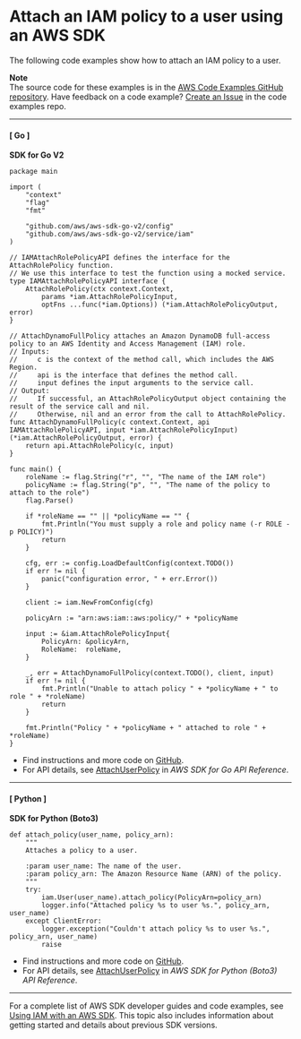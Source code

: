 # Attach an IAM policy to a user using an AWS SDK<a name="example_iam_AttachUserPolicy_section"></a>

The following code examples show how to attach an IAM policy to a user\.

**Note**  
The source code for these examples is in the [AWS Code Examples GitHub repository](https://github.com/awsdocs/aws-doc-sdk-examples)\. Have feedback on a code example? [Create an Issue](https://github.com/awsdocs/aws-doc-sdk-examples/issues/new/choose) in the code examples repo\. 

------
#### [ Go ]

**SDK for Go V2**  
  

```
package main

import (
	"context"
	"flag"
	"fmt"

	"github.com/aws/aws-sdk-go-v2/config"
	"github.com/aws/aws-sdk-go-v2/service/iam"
)

// IAMAttachRolePolicyAPI defines the interface for the AttachRolePolicy function.
// We use this interface to test the function using a mocked service.
type IAMAttachRolePolicyAPI interface {
	AttachRolePolicy(ctx context.Context,
		params *iam.AttachRolePolicyInput,
		optFns ...func(*iam.Options)) (*iam.AttachRolePolicyOutput, error)
}

// AttachDynamoFullPolicy attaches an Amazon DynamoDB full-access policy to an AWS Identity and Access Management (IAM) role.
// Inputs:
//     c is the context of the method call, which includes the AWS Region.
//     api is the interface that defines the method call.
//     input defines the input arguments to the service call.
// Output:
//     If successful, an AttachRolePolicyOutput object containing the result of the service call and nil.
//     Otherwise, nil and an error from the call to AttachRolePolicy.
func AttachDynamoFullPolicy(c context.Context, api IAMAttachRolePolicyAPI, input *iam.AttachRolePolicyInput) (*iam.AttachRolePolicyOutput, error) {
	return api.AttachRolePolicy(c, input)
}

func main() {
	roleName := flag.String("r", "", "The name of the IAM role")
	policyName := flag.String("p", "", "The name of the policy to attach to the role")
	flag.Parse()

	if *roleName == "" || *policyName == "" {
		fmt.Println("You must supply a role and policy name (-r ROLE -p POLICY)")
		return
	}

	cfg, err := config.LoadDefaultConfig(context.TODO())
	if err != nil {
		panic("configuration error, " + err.Error())
	}

	client := iam.NewFromConfig(cfg)

	policyArn := "arn:aws:iam::aws:policy/" + *policyName

	input := &iam.AttachRolePolicyInput{
		PolicyArn: &policyArn,
		RoleName:  roleName,
	}

	_, err = AttachDynamoFullPolicy(context.TODO(), client, input)
	if err != nil {
		fmt.Println("Unable to attach policy " + *policyName + " to role " + *roleName)
		return
	}

	fmt.Println("Policy " + *policyName + " attached to role " + *roleName)
}
```
+  Find instructions and more code on [GitHub](https://github.com/awsdocs/aws-doc-sdk-examples/tree/main/gov2/iam#code-examples)\. 
+  For API details, see [AttachUserPolicy](https://pkg.go.dev/github.com/aws/aws-sdk-go-v2/service/iam#Client.AttachUserPolicy) in *AWS SDK for Go API Reference*\. 

------
#### [ Python ]

**SDK for Python \(Boto3\)**  
  

```
def attach_policy(user_name, policy_arn):
    """
    Attaches a policy to a user.

    :param user_name: The name of the user.
    :param policy_arn: The Amazon Resource Name (ARN) of the policy.
    """
    try:
        iam.User(user_name).attach_policy(PolicyArn=policy_arn)
        logger.info("Attached policy %s to user %s.", policy_arn, user_name)
    except ClientError:
        logger.exception("Couldn't attach policy %s to user %s.", policy_arn, user_name)
        raise
```
+  Find instructions and more code on [GitHub](https://github.com/awsdocs/aws-doc-sdk-examples/tree/main/python/example_code/iam/iam_basics#code-examples)\. 
+  For API details, see [AttachUserPolicy](https://docs.aws.amazon.com/goto/boto3/iam-2010-05-08/AttachUserPolicy) in *AWS SDK for Python \(Boto3\) API Reference*\. 

------

For a complete list of AWS SDK developer guides and code examples, see [Using IAM with an AWS SDK](sdk-general-information-section.md)\. This topic also includes information about getting started and details about previous SDK versions\.